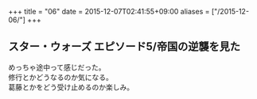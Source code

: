 +++
title = "06"
date = 2015-12-07T02:41:55+09:00
aliases = ["/2015-12-06/"]
+++

## スター・ウォーズ エピソード5/帝国の逆襲を見た

めっちゃ途中って感じだった。  
修行とかどうなるのか気になる。  
葛藤とかをどう受け止めるのか楽しみ。
